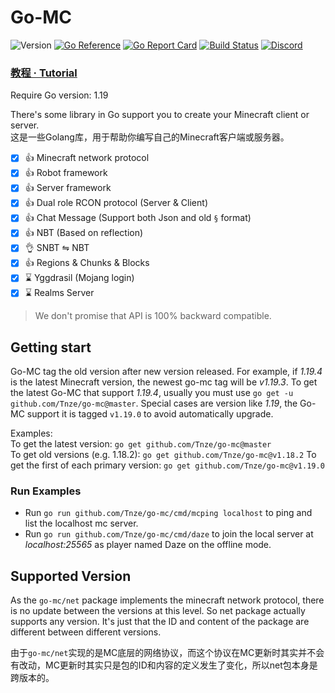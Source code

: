 # Go-MC

![Version](https://img.shields.io/badge/Minecraft-1.19.4-blue.svg)
[![Go Reference](https://pkg.go.dev/badge/github.com/Tnze/go-mc.svg)](https://pkg.go.dev/github.com/Tnze/go-mc)
[![Go Report Card](https://goreportcard.com/badge/github.com/Tnze/go-mc)](https://goreportcard.com/report/github.com/Tnze/go-mc)
[![Build Status](https://travis-ci.org/Tnze/go-mc.svg?branch=master)](https://travis-ci.org/Tnze/go-mc)
[![Discord](https://img.shields.io/discord/915805561138860063?label=Discord)](https://discord.gg/A4qh8BT8Ue)

### [教程 · Tutorial](https://go-mc.github.io/tutorial/)

Require Go version: 1.19

There's some library in Go support you to create your Minecraft client or server.  
这是一些Golang库，用于帮助你编写自己的Minecraft客户端或服务器。

- [x] 👍 Minecraft network protocol
- [x] 👍 Robot framework
- [x] 👍 Server framework
- [x] 👍 Dual role RCON protocol (Server & Client)
- [x] 👍 Chat Message (Support both Json and old `§` format)
- [x] 👍 NBT (Based on reflection)
- [x] 👌 SNBT ⇋ NBT
- [x] 👍 Regions & Chunks & Blocks
- [x] ⌛ Yggdrasil (Mojang login)
- [x] ⌛ Realms Server

> We don't promise that API is 100% backward compatible.

## Getting start 

Go-MC tag the old version after new version released. For example, 
if *1.19.4* is the latest Minecraft version, the newest go-mc tag will be *v1.19.3*.
To get the latest Go-MC that support *1.19.4*, usually you must use `go get -u github.com/Tnze/go-mc@master`.
Special cases are version like *1.19*, the Go-MC support it is tagged `v1.19.0` to avoid automatically upgrade. 

Examples:  
To get the latest version: `go get github.com/Tnze/go-mc@master`  
To get old versions (e.g. 1.18.2): `go get github.com/Tnze/go-mc@v1.18.2`
To get the first of each primary version: `go get github.com/Tnze/go-mc@v1.19.0`

### Run Examples

- Run `go run github.com/Tnze/go-mc/cmd/mcping localhost` to ping and list the localhost mc server.
- Run `go run github.com/Tnze/go-mc/cmd/daze` to join the local server at *localhost:25565* as player named Daze on the offline mode.

## Supported Version

As the `go-mc/net` package implements the minecraft network protocol, there is no update between the versions at this
level. So net package actually supports any version. It's just that the ID and content of the package are different
between different versions.

由于`go-mc/net`实现的是MC底层的网络协议，而这个协议在MC更新时其实并不会有改动，MC更新时其实只是包的ID和内容的定义发生了变化，所以net包本身是跨版本的。
